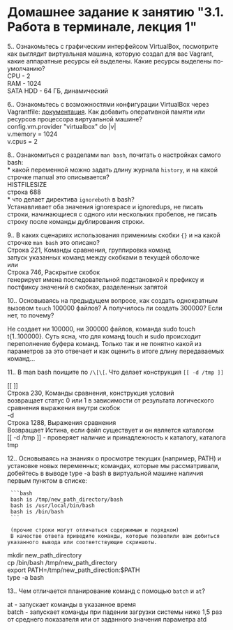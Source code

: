 # Домашнее задание к занятию "3.1. Работа в терминале, лекция 1"

5.. Ознакомьтесь с графическим интерфейсом VirtualBox, посмотрите как выглядит виртуальная машина, которую создал для вас Vagrant, какие аппаратные ресурсы ей выделены. Какие ресурсы выделены по-умолчанию?  
CPU - 2  
RAM - 1024  
SATA HDD - 64 ГБ, динамический  

6.. Ознакомьтесь с возможностями конфигурации VirtualBox через Vagrantfile: [документация](https://www.vagrantup.com/docs/providers/virtualbox/configuration.html). Как добавить оперативной памяти или ресурсов процессора виртуальной машине?  
config.vm.provider "virtualbox" do |v|  
v.memory = 1024  
v.cpus = 2  

8.. Ознакомиться с разделами `man bash`, почитать о настройках самого bash:  
    * какой переменной можно задать длину журнала `history`, и на какой строчке manual это описывается?  
   HISTFILESIZE  
   строка 688  
    * что делает директива `ignoreboth` в bash?  
   Устанавливает оба значения ignorespace и ignoredups, не писать строки, начинающиеся с одного или нескольких пробелов, не писать строку после команды дублирования строки.  

9.. В каких сценариях использования применимы скобки `{}` и на какой строчке `man bash` это описано?  
Строка 221, Команды сравнения, группировка команд  
запуск указанных команд между скобками в текущей оболочке  
или  
Строка 746, Раскрытие скобок  
генерирует имена последовательной подстановкой к префиксу и постфиксу значений в скобках, разделенных запятой  

10.. Основываясь на предыдущем вопросе, как создать однократным вызовом `touch` 100000 файлов? А получилось ли создать 300000? Если нет, то почему?

Не создает ни 100000, ни 300000 файлов, команда sudo touch t{1..100000}. Суть ясна, что для команд touch и sudo происходит переполнение буфера команд. Только так и не понятно какой из параметров за это отвечает и как оценить в итоге длину передаваемых команд...  

11.. В man bash поищите по `/\[\[`. Что делает конструкция `[[ -d /tmp ]]`

[[ ]]  
Строка 230, Команды сравнения, конструкция условий  
возвращает статус 0 или 1 в зависимости от результата логического сравнения выражения внутри скобок  
-d  
Строка 1288, Выражения сравнения  
Возвращает Истина, если файл существует и он является каталогом  
[[ -d /tmp ]] - проверяет наличие и принадлежность к каталогу, каталога tmp  

12.. Основываясь на знаниях о просмотре текущих (например, PATH) и установке новых переменных; командах, которые мы рассматривали, добейтесь в выводе type -a bash в виртуальной машине наличия первым пунктом в списке:

     ```bash
     bash is /tmp/new_path_directory/bash
     bash is /usr/local/bin/bash
     bash is /bin/bash
     ```

     (прочие строки могут отличаться содержимым и порядком)
     В качестве ответа приведите команды, которые позволили вам добиться указанного вывода или соответствующие скриншоты.

mkdir new_path_directory  
cp /bin/bash /tmp/new_path_directory  
export PATH=/tmp/new_path_direction:$PATH  
type -a bash  

13.. Чем отличается планирование команд с помощью `batch` и `at`?

at - запускает команды в указанное время  
batch - запускает команды при падении загрузки системы ниже 1,5 раз от среднего показателя или от заданного значения параметра atd  
